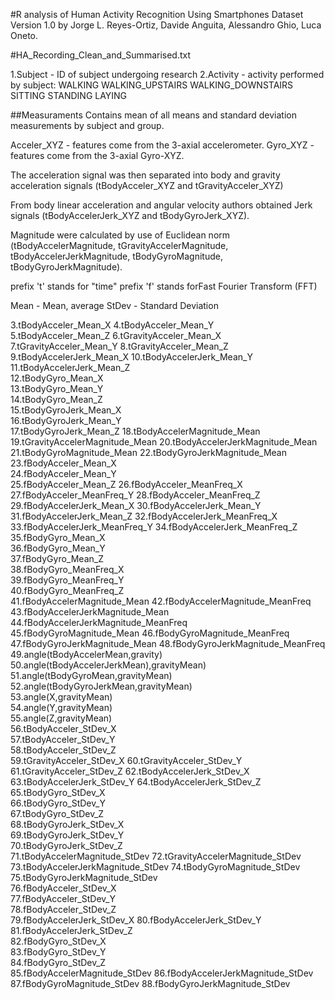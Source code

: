 #R analysis of Human Activity Recognition Using Smartphones Dataset Version 1.0 by Jorge L. Reyes-Ortiz, Davide Anguita, Alessandro Ghio, Luca Oneto.

#HA_Recording_Clean_and_Summarised.txt

1.Subject - ID of subject undergoing research
2.Activity - activity performed by subject:
  WALKING
  WALKING_UPSTAIRS
  WALKING_DOWNSTAIRS
  SITTING
  STANDING
  LAYING

##Measuraments
Contains mean of all means and standard deviation measurements by subject and group.

Acceler_XYZ -  features come from the 3-axial accelerometer.
Gyro_XYZ - features come from the 3-axial Gyro-XYZ.

The acceleration signal was then separated into body and gravity acceleration signals (tBodyAcceler_XYZ and tGravityAcceler_XYZ)

From body linear acceleration and angular velocity authors obtained Jerk signals (tBodyAccelerJerk_XYZ and tBodyGyroJerk_XYZ). 

Magnitude were calculated by use of Euclidean norm (tBodyAccelerMagnitude, tGravityAccelerMagnitude, tBodyAccelerJerkMagnitude, tBodyGyroMagnitude, tBodyGyroJerkMagnitude).

prefix 't' stands for "time"
prefix 'f' stands forFast Fourier Transform (FFT) 

Mean - Mean, average
StDev - Standard Deviation
                 
3.tBodyAcceler_Mean_X
4.tBodyAcceler_Mean_Y                     
5.tBodyAcceler_Mean_Z                      6.tGravityAcceler_Mean_X                  
7.tGravityAcceler_Mean_Y                   8.tGravityAcceler_Mean_Z                  
9.tBodyAccelerJerk_Mean_X                  10.tBodyAccelerJerk_Mean_Y                 
11.tBodyAccelerJerk_Mean_Z                  
12.tBodyGyro_Mean_X                        
13.tBodyGyro_Mean_Y                         
14.tBodyGyro_Mean_Z                        
15.tBodyGyroJerk_Mean_X                     
16.tBodyGyroJerk_Mean_Y                    
17.tBodyGyroJerk_Mean_Z                     18.tBodyAccelerMagnitude_Mean              
19.tGravityAccelerMagnitude_Mean            20.tBodyAccelerJerkMagnitude_Mean          
21.tBodyGyroMagnitude_Mean                  22.tBodyGyroJerkMagnitude_Mean             
23.fBodyAcceler_Mean_X                      
24.fBodyAcceler_Mean_Y                     
25.fBodyAcceler_Mean_Z                      26.fBodyAcceler_MeanFreq_X                 
27.fBodyAcceler_MeanFreq_Y                  28.fBodyAcceler_MeanFreq_Z                 
29.fBodyAccelerJerk_Mean_X                  30.fBodyAccelerJerk_Mean_Y                 
31.fBodyAccelerJerk_Mean_Z                  32.fBodyAccelerJerk_MeanFreq_X             
33.fBodyAccelerJerk_MeanFreq_Y              34.fBodyAccelerJerk_MeanFreq_Z             
35.fBodyGyro_Mean_X                         
36.fBodyGyro_Mean_Y                        
37.fBodyGyro_Mean_Z                         
38.fBodyGyro_MeanFreq_X                    
39.fBodyGyro_MeanFreq_Y                     
40.fBodyGyro_MeanFreq_Z                    
41.fBodyAccelerMagnitude_Mean               42.fBodyAccelerMagnitude_MeanFreq          
43.fBodyAccelerJerkMagnitude_Mean           44.fBodyAccelerJerkMagnitude_MeanFreq      
45.fBodyGyroMagnitude_Mean                  46.fBodyGyroMagnitude_MeanFreq             
47.fBodyGyroJerkMagnitude_Mean              48.fBodyGyroJerkMagnitude_MeanFreq         
49.angle(tBodyAccelerMean,gravity)          50.angle(tBodyAccelerJerkMean),gravityMean)
51.angle(tBodyGyroMean,gravityMean)         52.angle(tBodyGyroJerkMean,gravityMean)    
53.angle(X,gravityMean)                     
54.angle(Y,gravityMean)                    
55.angle(Z,gravityMean)                     
56.tBodyAcceler_StDev_X                    
57.tBodyAcceler_StDev_Y                     
58.tBodyAcceler_StDev_Z                    
59.tGravityAcceler_StDev_X                  60.tGravityAcceler_StDev_Y                 
61.tGravityAcceler_StDev_Z                  62.tBodyAccelerJerk_StDev_X                
63.tBodyAccelerJerk_StDev_Y                 64.tBodyAccelerJerk_StDev_Z                
65.tBodyGyro_StDev_X                        
66.tBodyGyro_StDev_Y                       
67.tBodyGyro_StDev_Z                        
68.tBodyGyroJerk_StDev_X                   
69.tBodyGyroJerk_StDev_Y                    
70.tBodyGyroJerk_StDev_Z                   
71.tBodyAccelerMagnitude_StDev              72.tGravityAccelerMagnitude_StDev          
73.tBodyAccelerJerkMagnitude_StDev          74.tBodyGyroMagnitude_StDev                
75.tBodyGyroJerkMagnitude_StDev              
76.fBodyAcceler_StDev_X                    
77.fBodyAcceler_StDev_Y                     
78.fBodyAcceler_StDev_Z                    
79.fBodyAccelerJerk_StDev_X                 80.fBodyAccelerJerk_StDev_Y                
81.fBodyAccelerJerk_StDev_Z                 
82.fBodyGyro_StDev_X                       
83.fBodyGyro_StDev_Y                        
84.fBodyGyro_StDev_Z                       
85.fBodyAccelerMagnitude_StDev              86.fBodyAccelerJerkMagnitude_StDev         
87.fBodyGyroMagnitude_StDev                 88.fBodyGyroJerkMagnitude_StDev   